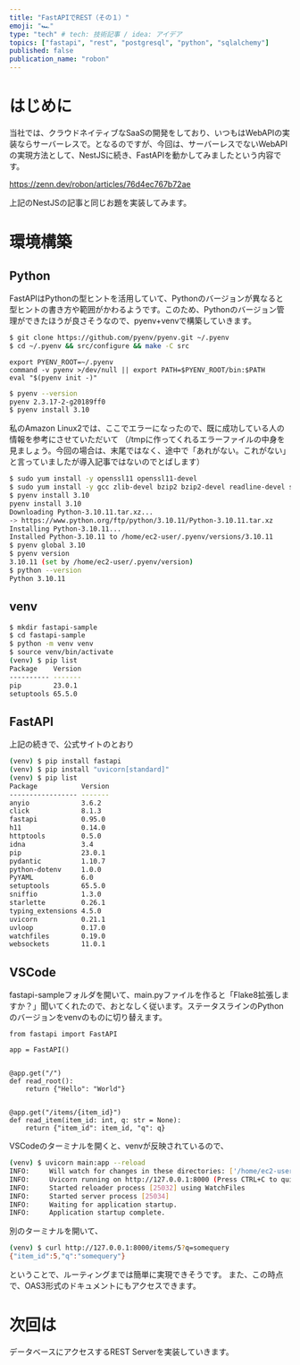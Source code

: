 ```yaml
---
title: "FastAPIでREST（その１）"
emoji: "🏎"
type: "tech" # tech: 技術記事 / idea: アイデア
topics: ["fastapi", "rest", "postgresql", "python", "sqlalchemy"]
published: false
publication_name: "robon"
---
```


# はじめに

当社では、クラウドネイティブなSaaSの開発をしており、いつもはWebAPIの実装ならサーバーレスで。となるのですが、今回は、サーバーレスでないWebAPIの実現方法として、NestJSに続き、FastAPIを動かしてみましたという内容です。

https://zenn.dev/robon/articles/76d4ec767b72ae

上記のNestJSの記事と同じお題を実装してみます。

# 環境構築
## Python

FastAPIはPythonの型ヒントを活用していて、Pythonのバージョンが異なると型ヒントの書き方や範囲がかわるようです。このため、Pythonのバージョン管理ができたほうが良さそうなので、pyenv+venvで構築していきます。

```bash
$ git clone https://github.com/pyenv/pyenv.git ~/.pyenv
$ cd ~/.pyenv && src/configure && make -C src
```
```bash: .bash_profile
export PYENV_ROOT=~/.pyenv
command -v pyenv >/dev/null || export PATH=$PYENV_ROOT/bin:$PATH
eval "$(pyenv init -)"
```
```bash
$ pyenv --version
pyenv 2.3.17-2-g20189ff0
$ pyenv install 3.10
```

私のAmazon Linux2では、ここでエラーになったので、既に成功している人の情報を参考にさせていただいて
（/tmpに作ってくれるエラーファイルの中身を見ましょう。今回の場合は、末尾ではなく、途中で「あれがない。これがない」と言っていましたが導入記事ではないのでとばします）

```bash
$ sudo yum install -y openssl11 openssl11-devel
$ sudo yum install -y gcc zlib-devel bzip2 bzip2-devel readline-devel sqlite sqlite-devel tk-devel libffi-devel xz-devel
$ pyenv install 3.10
pyenv install 3.10
Downloading Python-3.10.11.tar.xz...
-> https://www.python.org/ftp/python/3.10.11/Python-3.10.11.tar.xz
Installing Python-3.10.11...
Installed Python-3.10.11 to /home/ec2-user/.pyenv/versions/3.10.11
$ pyenv global 3.10
$ pyenv version
3.10.11 (set by /home/ec2-user/.pyenv/version)
$ python --version
Python 3.10.11
```

## venv
```bash
$ mkdir fastapi-sample
$ cd fastapi-sample
$ python -m venv venv
$ source venv/bin/activate
(venv) $ pip list
Package    Version
---------- -------
pip        23.0.1
setuptools 65.5.0
```

## FastAPI

上記の続きで、公式サイトのとおり

```bash
(venv) $ pip install fastapi
(venv) $ pip install "uvicorn[standard]"
(venv) $ pip list
Package           Version
----------------- -------
anyio             3.6.2
click             8.1.3
fastapi           0.95.0
h11               0.14.0
httptools         0.5.0
idna              3.4
pip               23.0.1
pydantic          1.10.7
python-dotenv     1.0.0
PyYAML            6.0
setuptools        65.5.0
sniffio           1.3.0
starlette         0.26.1
typing_extensions 4.5.0
uvicorn           0.21.1
uvloop            0.17.0
watchfiles        0.19.0
websockets        11.0.1
```

## VSCode

fastapi-sampleフォルダを開いて、main.pyファイルを作ると「Flake8拡張しますか？」聞いてくれたので、おとなしく従います。ステータスラインのPythonのバージョンをvenvのものに切り替えます。

```py: main.py
from fastapi import FastAPI

app = FastAPI()


@app.get("/")
def read_root():
    return {"Hello": "World"}


@app.get("/items/{item_id}")
def read_item(item_id: int, q: str = None):
    return {"item_id": item_id, "q": q}
```

VSCodeのターミナルを開くと、venvが反映されているので、

```bash
(venv) $ uvicorn main:app --reload
INFO:     Will watch for changes in these directories: ['/home/ec2-user/work/fastapi-sample']
INFO:     Uvicorn running on http://127.0.0.1:8000 (Press CTRL+C to quit)
INFO:     Started reloader process [25032] using WatchFiles
INFO:     Started server process [25034]
INFO:     Waiting for application startup.
INFO:     Application startup complete.
```

別のターミナルを開いて、

```bash
(venv) $ curl http://127.0.0.1:8000/items/5?q=somequery
{"item_id":5,"q":"somequery"}
```

ということで、ルーティングまでは簡単に実現できそうです。
また、この時点で、OAS3形式のドキュメントにもアクセスできます。

# 次回は

データベースにアクセスするREST Serverを実装していきます。

<!-- https://zenn.dev/robon/articles/bb17fd07739519 -->

